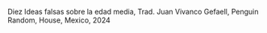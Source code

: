 Diez Ideas falsas sobre la edad media, Trad. Juan Vivanco Gefaell, Penguin Random, House, Mexico, 2024
